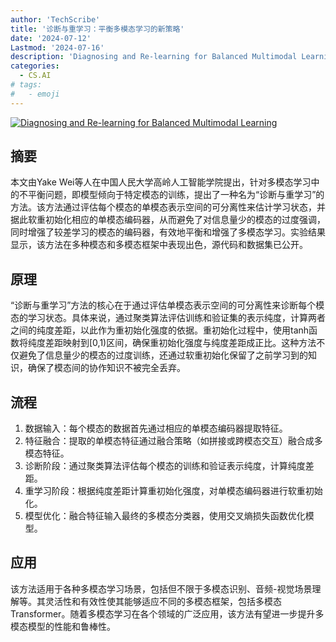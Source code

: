 ```yaml
---
author: 'TechScribe'
title: '诊断与重学习：平衡多模态学习的新策略'
date: '2024-07-12'
Lastmod: '2024-07-16'
description: 'Diagnosing and Re-learning for Balanced Multimodal Learning'
categories:
  - CS.AI
# tags:
#   - emoji
---
```


[![Diagnosing and Re-learning for Balanced Multimodal Learning](https://arxiv-research-1301205113.cos.ap-guangzhou.myqcloud.com/images/2407.09705v1.pdf_0.jpg)](https://arxiv.org/abs/2407.09705v1)

## 摘要

本文由Yake Wei等人在中国人民大学高岭人工智能学院提出，针对多模态学习中的不平衡问题，即模型倾向于特定模态的训练，提出了一种名为“诊断与重学习”的方法。该方法通过评估每个模态的单模态表示空间的可分离性来估计学习状态，并据此软重初始化相应的单模态编码器，从而避免了对信息量少的模态的过度强调，同时增强了较差学习的模态的编码器，有效地平衡和增强了多模态学习。实验结果显示，该方法在多种模态和多模态框架中表现出色，源代码和数据集已公开。<!--more-->

## 原理

“诊断与重学习”方法的核心在于通过评估单模态表示空间的可分离性来诊断每个模态的学习状态。具体来说，通过聚类算法评估训练和验证集的表示纯度，计算两者之间的纯度差距，以此作为重初始化强度的依据。重初始化过程中，使用tanh函数将纯度差距映射到[0,1)区间，确保重初始化强度与纯度差距成正比。这种方法不仅避免了信息量少的模态的过度训练，还通过软重初始化保留了之前学习到的知识，确保了模态间的协作知识不被完全丢弃。

## 流程

1. 数据输入：每个模态的数据首先通过相应的单模态编码器提取特征。
2. 特征融合：提取的单模态特征通过融合策略（如拼接或跨模态交互）融合成多模态特征。
3. 诊断阶段：通过聚类算法评估每个模态的训练和验证表示纯度，计算纯度差距。
4. 重学习阶段：根据纯度差距计算重初始化强度，对单模态编码器进行软重初始化。
5. 模型优化：融合特征输入最终的多模态分类器，使用交叉熵损失函数优化模型。

## 应用

该方法适用于各种多模态学习场景，包括但不限于多模态识别、音频-视觉场景理解等。其灵活性和有效性使其能够适应不同的多模态框架，包括多模态Transformer。随着多模态学习在各个领域的广泛应用，该方法有望进一步提升多模态模型的性能和鲁棒性。